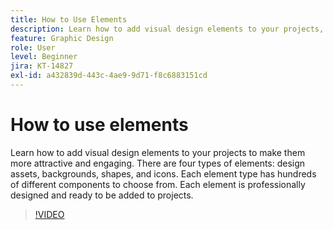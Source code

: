 ```yaml
---
title: How to Use Elements
description: Learn how to add visual design elements to your projects, making them more attractive and engaging
feature: Graphic Design
role: User
level: Beginner
jira: KT-14827
exl-id: a432839d-443c-4ae9-9d71-f8c6883151cd
---
```

# How to use elements

Learn how to add visual design elements to your projects to make them more attractive and engaging. There are four types of elements: design assets, backgrounds, shapes, and icons. Each element type has hundreds of different components to choose from. Each element is professionally designed and ready to be added to projects.

>[!VIDEO](https://video.tv.adobe.com/v/3426935?quality=12&learn=on&hidetitle=true)
